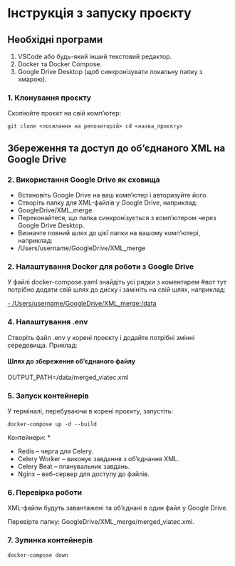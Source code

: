 # Інструкція з запуску проєкту

## Необхідні програми

1. VSCode або будь-який інший текстовий редактор.
2. Docker та Docker Compose.
3. Google Drive Desktop (щоб синхронізувати локальну папку з хмарою).

### 1. Клонування проєкту
Скопіюйте проєкт на свій комп’ютер:

`git clone <посилання на репозиторій>
cd <назва_проєкту>`

## Збереження та доступ до об’єднаного XML на Google Drive

### 2. Використання Google Drive як сховища

* Встановіть Google Drive на ваш комп’ютер і авторизуйте його.
* Створіть папку для XML-файлів у Google Drive, наприклад:
* GoogleDrive/XML_merge
* Переконайтеся, що папка синхронізується з комп’ютером через Google Drive Desktop.
* Визначте повний шлях до цієї папки на вашому комп’ютері, наприклад:
* /Users/username/GoogleDrive/XML_merge

### 2. Налаштування Docker для роботи з Google Drive

У файлі docker-compose.yaml знайдіть усі рядки з коментарем #вот тут потрібно додати свій шлях до диску 
і замініть на свій шлях, наприклад:

[- /Users/username/GoogleDrive/XML_merge:/data]()

### 4. Налаштування .env

Створіть файл .env у корені проєкту і додайте потрібні змінні середовища.
Приклад:

#### Шлях до збереження об’єднаного файлу
OUTPUT_PATH=/data/merged_viatec.xml

### 5. Запуск контейнерів
У терміналі, перебуваючи в корені проєкту, запустіть:
```commandline
docker-compose up -d --build
```
Контейнери:
* 
* Redis – черга для Celery.
* Celery Worker – виконує завдання з об’єднання XML.
* Celery Beat – планувальник завдань.
* Nginx – веб-сервер для доступу до файлів.

### 6. Перевірка роботи

XML-файли будуть завантажені та об’єднані в один файл у Google Drive.

Перевірте папку: GoogleDrive/XML_merge/merged_viatec.xml.

### 7. Зупинка контейнерів
```commandline
docker-compose down
```
